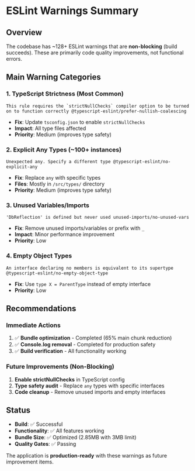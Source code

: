 # ESLint Warnings Summary

## Overview
The codebase has ~128+ ESLint warnings that are **non-blocking** (build succeeds). These are primarily code quality improvements, not functional errors.

## Main Warning Categories

### 1. TypeScript Strictness (Most Common)
```
This rule requires the `strictNullChecks` compiler option to be turned on to function correctly @typescript-eslint/prefer-nullish-coalescing
```
- **Fix**: Update `tsconfig.json` to enable `strictNullChecks`
- **Impact**: All type files affected
- **Priority**: Medium (improves type safety)

### 2. Explicit Any Types (~100+ instances)
```
Unexpected any. Specify a different type @typescript-eslint/no-explicit-any
```
- **Fix**: Replace `any` with specific types
- **Files**: Mostly in `/src/types/` directory
- **Priority**: Medium (improves type safety)

### 3. Unused Variables/Imports
```
'DbReflection' is defined but never used unused-imports/no-unused-vars
```
- **Fix**: Remove unused imports/variables or prefix with `_`
- **Impact**: Minor performance improvement
- **Priority**: Low

### 4. Empty Object Types
```
An interface declaring no members is equivalent to its supertype @typescript-eslint/no-empty-object-type
```
- **Fix**: Use `type X = ParentType` instead of empty interface
- **Priority**: Low

## Recommendations

### Immediate Actions
1. ✅ **Bundle optimization** - Completed (65% main chunk reduction)
2. ✅ **Console.log removal** - Completed for production safety
3. ✅ **Build verification** - All functionality working

### Future Improvements (Non-Blocking)
1. **Enable strictNullChecks** in TypeScript config
2. **Type safety audit** - Replace `any` types with specific interfaces
3. **Code cleanup** - Remove unused imports and empty interfaces

## Status
- **Build**: ✅ Successful
- **Functionality**: ✅ All features working
- **Bundle Size**: ✅ Optimized (2.85MB with 3MB limit)
- **Quality Gates**: ✅ Passing

The application is **production-ready** with these warnings as future improvement items.